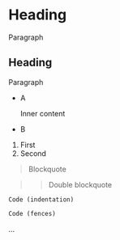# Heading

Paragraph

## Heading

Paragraph

- A

    Inner content

- B

1. First
2. Second

> Blockquote

>> Double blockquote

    Code (indentation)

```markdown
Code (fences)
```

[link]: url "Title
multiline"

<html lang="en">
    ...
</html>